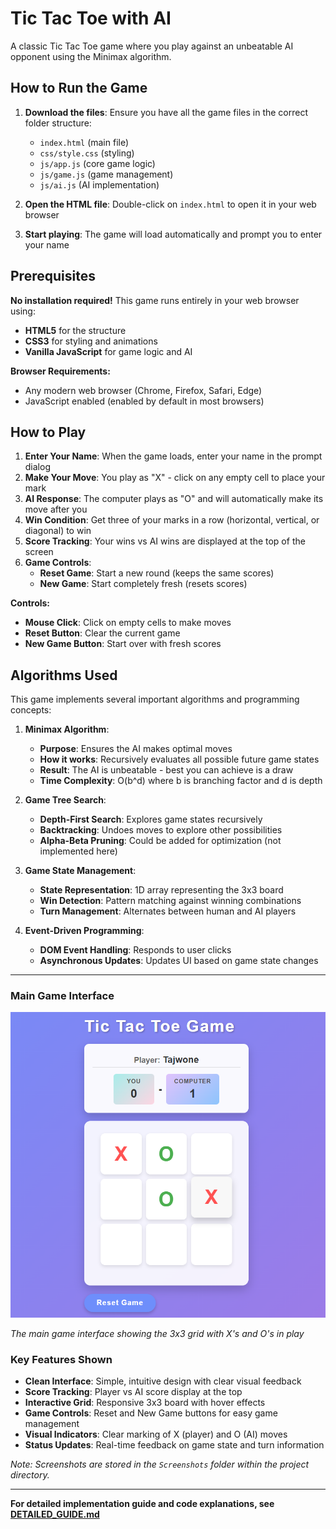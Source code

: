 # Tic Tac Toe with AI

A classic Tic Tac Toe game where you play against an unbeatable AI opponent using the Minimax algorithm.

## How to Run the Game

1. **Download the files**: Ensure you have all the game files in the correct folder structure:

   - `index.html` (main file)
   - `css/style.css` (styling)
   - `js/app.js` (core game logic)
   - `js/game.js` (game management)
   - `js/ai.js` (AI implementation)

2. **Open the HTML file**: Double-click on `index.html` to open it in your web browser

3. **Start playing**: The game will load automatically and prompt you to enter your name

## Prerequisites

**No installation required!** This game runs entirely in your web browser using:

- **HTML5** for the structure
- **CSS3** for styling and animations
- **Vanilla JavaScript** for game logic and AI

**Browser Requirements:**

- Any modern web browser (Chrome, Firefox, Safari, Edge)
- JavaScript enabled (enabled by default in most browsers)

## How to Play

1. **Enter Your Name**: When the game loads, enter your name in the prompt dialog
2. **Make Your Move**: You play as "X" - click on any empty cell to place your mark
3. **AI Response**: The computer plays as "O" and will automatically make its move after you
4. **Win Condition**: Get three of your marks in a row (horizontal, vertical, or diagonal) to win
5. **Score Tracking**: Your wins vs AI wins are displayed at the top of the screen
6. **Game Controls**:
   - **Reset Game**: Start a new round (keeps the same scores)
   - **New Game**: Start completely fresh (resets scores)

**Controls:**

- **Mouse Click**: Click on empty cells to make moves
- **Reset Button**: Clear the current game
- **New Game Button**: Start over with fresh scores

## Algorithms Used

This game implements several important algorithms and programming concepts:

1. **Minimax Algorithm**:

   - **Purpose**: Ensures the AI makes optimal moves
   - **How it works**: Recursively evaluates all possible future game states
   - **Result**: The AI is unbeatable - best you can achieve is a draw
   - **Time Complexity**: O(b^d) where b is branching factor and d is depth

2. **Game Tree Search**:

   - **Depth-First Search**: Explores game states recursively
   - **Backtracking**: Undoes moves to explore other possibilities
   - **Alpha-Beta Pruning**: Could be added for optimization (not implemented here)

3. **Game State Management**:

   - **State Representation**: 1D array representing the 3x3 board
   - **Win Detection**: Pattern matching against winning combinations
   - **Turn Management**: Alternates between human and AI players

4. **Event-Driven Programming**:
   - **DOM Event Handling**: Responds to user clicks
   - **Asynchronous Updates**: Updates UI based on game state changes

---


### Main Game Interface

![Tic-Tac-Toe Game Interface](Screenshots/tic-tac-toe.png)

_The main game interface showing the 3x3 grid with X's and O's in play_

### Key Features Shown

- **Clean Interface**: Simple, intuitive design with clear visual feedback
- **Score Tracking**: Player vs AI score display at the top
- **Interactive Grid**: Responsive 3x3 board with hover effects
- **Game Controls**: Reset and New Game buttons for easy game management
- **Visual Indicators**: Clear marking of X (player) and O (AI) moves
- **Status Updates**: Real-time feedback on game state and turn information

_Note: Screenshots are stored in the `Screenshots` folder within the project directory._

---

**For detailed implementation guide and code explanations, see [DETAILED_GUIDE.md](DETAILED_GUIDE.md)**
